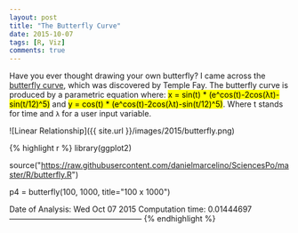 ```yaml
---
layout: post
title: "The Butterfly Curve"
date: 2015-10-07
tags: [R, Viz]
comments: true
---
```


Have you ever thought drawing your own butterfly?
I came across the [butterfly curve](https://en.wikipedia.org/wiki/Butterfly_curve_%28transcendental%29), which was discovered by Temple Fay. The butterfly curve is produced by a parametric equation where:
<mark>x = sin(t) * (e^cos(t)-2cos(λt)-sin(t/12)^5)</mark> and
<mark>y = cos(t) * (e^cos(t)-2cos(λt)-sin(t/12)^5)</mark>.
Where t stands for time and `λ` for a user input variable.

![Linear Relationship]({{ site.url }}/images/2015/butterfly.png)


{% highlight r %}
library(ggplot2)

source("https://raw.githubusercontent.com/danielmarcelino/SciencesPo/master/R/butterfly.R")

p4 = butterfly(100, 1000, title="100 x 1000")

Date of Analysis: Wed Oct 07 2015
Computation time: 0.01444697
—————————————————
{% endhighlight %}




